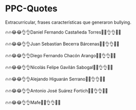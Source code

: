 # PPC-Quotes
Extracurricular, frases características que generaron bullying.

🔥🔥😂😂👌👌Daniel Fernando Castañeda Torres😤😤👌👌🔥🔥

🔥🔥😂😂👌👌Juan Sebastian Becerra Bárcenas😤😤👌👌🔥🔥

🔥🔥😂😂👌👌Diego Fernando Chacón Arango😤😤👌👌🔥🔥

🔥🔥😂😂👌👌Nicolás Felipe Gavilán Sabogal😤😤👌👌🔥🔥

🔥🔥😂😂👌👌Alejando Higuarán Serrano😤😤👌👌🔥🔥

🔥🔥😂😂👌👌Antonio José Suárez Fortich😤😤👌👌🔥🔥

🔥🔥😂😂👌👌Mafe😤😤👌👌🔥🔥

